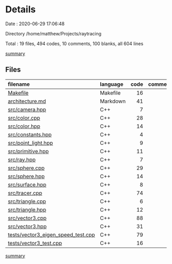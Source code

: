 # Details

Date : 2020-06-29 17:06:48

Directory /home/matthew/Projects/raytracing

Total : 19 files,  494 codes, 10 comments, 100 blanks, all 604 lines

[summary](results.md)

## Files
| filename | language | code | comment | blank | total |
| :--- | :--- | ---: | ---: | ---: | ---: |
| [Makefile](/Makefile) | Makefile | 16 | 0 | 6 | 22 |
| [architecture.md](/architecture.md) | Markdown | 41 | 0 | 14 | 55 |
| [src/camera.hpp](/src/camera.hpp) | C++ | 7 | 0 | 4 | 11 |
| [src/color.cpp](/src/color.cpp) | C++ | 28 | 0 | 6 | 34 |
| [src/color.hpp](/src/color.hpp) | C++ | 14 | 0 | 3 | 17 |
| [src/constants.hpp](/src/constants.hpp) | C++ | 4 | 0 | 3 | 7 |
| [src/point_light.hpp](/src/point_light.hpp) | C++ | 9 | 0 | 2 | 11 |
| [src/primitive.hpp](/src/primitive.hpp) | C++ | 11 | 0 | 2 | 13 |
| [src/ray.hpp](/src/ray.hpp) | C++ | 7 | 0 | 2 | 9 |
| [src/sphere.cpp](/src/sphere.cpp) | C++ | 29 | 2 | 2 | 33 |
| [src/sphere.hpp](/src/sphere.hpp) | C++ | 14 | 0 | 2 | 16 |
| [src/surface.hpp](/src/surface.hpp) | C++ | 8 | 0 | 2 | 10 |
| [src/tracer.cpp](/src/tracer.cpp) | C++ | 74 | 4 | 7 | 85 |
| [src/triangle.cpp](/src/triangle.cpp) | C++ | 6 | 0 | 4 | 10 |
| [src/triangle.hpp](/src/triangle.hpp) | C++ | 12 | 0 | 3 | 15 |
| [src/vector3.cpp](/src/vector3.cpp) | C++ | 88 | 0 | 22 | 110 |
| [src/vector3.hpp](/src/vector3.hpp) | C++ | 31 | 0 | 2 | 33 |
| [tests/vector3_eigen_speed_test.cpp](/tests/vector3_eigen_speed_test.cpp) | C++ | 79 | 4 | 11 | 94 |
| [tests/vector3_test.cpp](/tests/vector3_test.cpp) | C++ | 16 | 0 | 3 | 19 |

[summary](results.md)